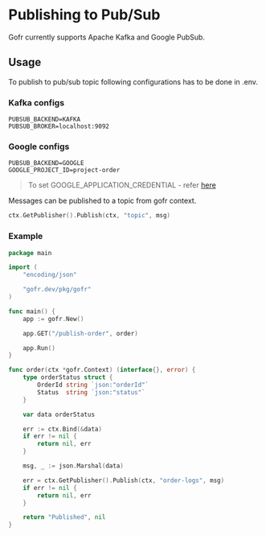 # Publishing to Pub/Sub
Gofr currently supports Apache Kafka and Google PubSub.

## Usage
To publish to pub/sub topic following configurations has to be done in .env.

### Kafka configs
```dotenv
PUBSUB_BACKEND=KAFKA
PUBSUB_BROKER=localhost:9092
```

### Google configs
```dotenv
PUBSUB_BACKEND=GOOGLE
GOOGLE_PROJECT_ID=project-order
```
> To set GOOGLE_APPLICATION_CREDENTIAL - refer [here](https://cloud.google.com/docs/authentication/application-default-credentials)

Messages can be published to a topic from gofr context.

```go
ctx.GetPublisher().Publish(ctx, "topic", msg)
```

### Example
```go
package main

import (
	"encoding/json"

	"gofr.dev/pkg/gofr"
)

func main() {
	app := gofr.New()

	app.GET("/publish-order", order)

	app.Run()
}

func order(ctx *gofr.Context) (interface{}, error) {
	type orderStatus struct {
		OrderId string `json:"orderId"`
		Status  string `json:"status"`
	}

	var data orderStatus

	err := ctx.Bind(&data)
	if err != nil {
		return nil, err
	}

	msg, _ := json.Marshal(data)

	err = ctx.GetPublisher().Publish(ctx, "order-logs", msg)
	if err != nil {
		return nil, err
	}

	return "Published", nil
}
```
